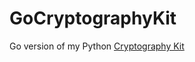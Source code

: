 # GoCryptographyKit
Go version of my Python [Cryptography Kit](https://github.com/marcsantiago/CryptographyKit)

